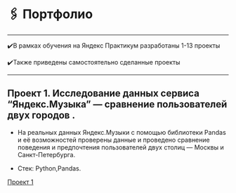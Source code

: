 # 🖇 Портфолио
---

✔️В рамках обучения на Яндекс Практикум разработаны 1-13 проекты 

✔️Также приведены самостоятельно сделанные проекты 

---
##  Проект 1. Исследование данных сервиса “Яндекс.Музыка” — сравнение пользователей двух городов . 

* На реальных данных Яндекс.Музыки c помощью библиотеки Pandas и её возможностей проверены данные и проведено сравнение поведения и предпочтения пользователей двух столиц — Москвы и Санкт-Петербурга.

* Стек: Python,Pandas.

<a href="https://github.com/nastyaspec/Portfolio/blob/main/01.%20%D0%AF%D0%BD%D0%B4%D0%B5%D0%BA%D1%81%20%D0%9C%D1%83%D0%B7%D1%8B%D0%BA%D0%B0/%D0%9F%D1%80%D0%BE%D0%B5%D0%BA%D1%82%201.ipynb" target="_blank">Проект 1</a>
